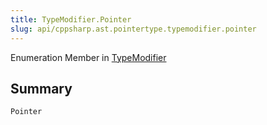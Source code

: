 ```yaml
---
title: TypeModifier.Pointer
slug: api/cppsharp.ast.pointertype.typemodifier.pointer
---
```

Enumeration Member in [TypeModifier](/api/cppsharp/ast/pointertype/typemodifier)

## Summary



```csharp
Pointer
```

